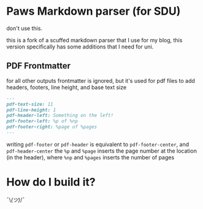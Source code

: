 # Paws Markdown parser (for SDU)
don't use this.

this is a fork of a scuffed markdown parser that I use for my blog,
this version specifically has some additions that I need for uni.

## PDF Frontmatter
for all other outputs frontmatter is ignored, but it's used for pdf files to add headers, footers, line height, and base text size 

```md
---
pdf-text-size: 11
pdf-line-height: 1
pdf-header-left: Something on the left!
pdf-footer-left: %p of %np
pdf-footer-right: %page of %pages
---
```
writing `pdf-footer` or `pdf-header` is equivalent to `pdf-footer-center`, and `pdf-header-center`
the `%p` and `%page` inserts the page number at the location (in the header), where `%np` and `%pages` inserts the number of pages


# How do I build it?
¯\\_(ツ)_/¯

